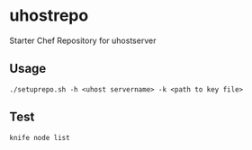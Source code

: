 # uhostrepo
Starter Chef Repository for uhostserver

## Usage

````
./setuprepo.sh -h <uhost servername> -k <path to key file>
````

## Test

````
knife node list
````
